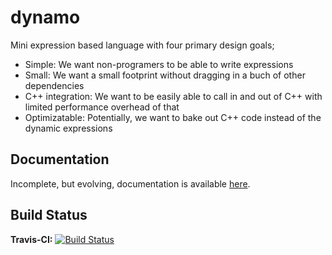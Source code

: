 dynamo
======

Mini expression based language with four primary design goals;
 - Simple: We want non-programers to be able to write expressions
 - Small: We want a small footprint without dragging in a buch of other dependencies
 - C++ integration:  We want to be easily able to call in and out of C++ with limited performance overhead of that
 - Optimizatable: Potentially, we want to bake out C++ code instead of the dynamic expressions

## Documentation

Incomplete, but evolving, documentation is available [here](http://cdglove.github.io/dynamo).

## Build Status

**Travis-CI:** [![Build Status](https://travis-ci.org/cdglove/dynamo.svg?branch=master)](https://travis-ci.org/cdglove/dynamo)
